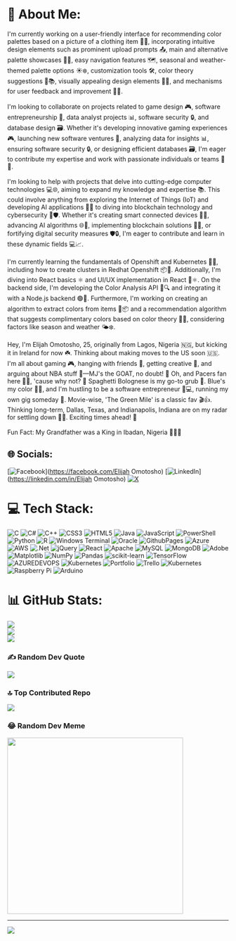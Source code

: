 # 💫 About Me:
I'm currently working on a user-friendly interface for recommending color palettes based on a picture of a clothing item 🎨👗, incorporating intuitive design elements such as prominent upload prompts 📤, main and alternative palette showcases 🌈💼, easy navigation features 🗺️, seasonal and weather-themed palette options ☀️❄️, customization tools 🛠️, color theory suggestions 🌈📚, visually appealing design elements 🎨✨, and mechanisms for user feedback and improvement 🔄💬.<br><br>I'm looking to collaborate on projects related to game design 🎮, software entrepreneurship 💼, data analyst projects 📊, software security 🔒, and database design 🗃️. Whether it's developing innovative gaming experiences 🎮, launching new software ventures 🚀, analyzing data for insights 📊, ensuring software security 🔒, or designing efficient databases 🗃️, I'm eager to contribute my expertise and work with passionate individuals or teams 💼🤝.<br><br>I'm looking to help with projects that delve into cutting-edge computer technologies 💻🌐, aiming to expand my knowledge and expertise 📚. This could involve anything from exploring the Internet of Things (IoT) and developing AI applications 🤖🌐 to diving into blockchain technology and cybersecurity 🔗🛡️. Whether it's creating smart connected devices 🤖🔗, advancing AI algorithms 🌐🧠, implementing blockchain solutions 🔗💡, or fortifying digital security measures 🛡️🔒, I'm eager to contribute and learn in these dynamic fields 💻📈.<br><br>I'm currently learning the fundamentals of Openshift and Kubernetes 🚀🐳, including how to create clusters in Redhat Openshift 📦🔴. Additionally, I'm diving into React basics ⚛️ and UI/UX implementation in React 🎨⚛️. On the backend side, I'm developing the Color Analysis API 🎨🔍 and integrating it with a Node.js backend 🟢📡. Furthermore, I'm working on creating an algorithm to extract colors from items 🌈📦 and a recommendation algorithm that suggests complimentary colors based on color theory 🎨🔄, considering factors like season and weather 🌤️❄️.<br><br>Hey, I'm Elijah Omotosho, 25, originally from Lagos, Nigeria 🇳🇬, but kicking it in Ireland for now ☘️. Thinking about making moves to the US soon 🇺🇸. I'm all about gaming 🎮, hanging with friends 🤝, getting creative 🎨, and arguing about NBA stuff 🏀—MJ's the GOAT, no doubt! 🐐 Oh, and Pacers fan here 🏀💙, 'cause why not? 🤷 Spaghetti Bolognese is my go-to grub 🍝. Blue's my color 🎨💙, and I'm hustling to be a software entrepreneur 💼💻, running my own gig someday 🚀. Movie-wise, 'The Green Mile' is a classic fav 🎬👍. Thinking long-term, Dallas, Texas, and Indianapolis, Indiana are on my radar for settling down 🌆🏡. Exciting times ahead! 🎉<br><br>Fun Fact: My Grandfather was a King in Ibadan, Nigeria 👑🇳🇬


## 🌐 Socials:
[![Facebook](https://img.shields.io/badge/Facebook-%231877F2.svg?logo=Facebook&logoColor=white)](https://facebook.com/Elijah Omotosho) [![LinkedIn](https://img.shields.io/badge/LinkedIn-%230077B5.svg?logo=linkedin&logoColor=white)](https://linkedin.com/in/Elijah Omotosho) [![X](https://img.shields.io/badge/X-black.svg?logo=X&logoColor=white)](https://x.com/@KingEo99) 

# 💻 Tech Stack:
![C](https://img.shields.io/badge/c-%2300599C.svg?style=for-the-badge&logo=c&logoColor=white) ![C#](https://img.shields.io/badge/c%23-%23239120.svg?style=for-the-badge&logo=csharp&logoColor=white) ![C++](https://img.shields.io/badge/c++-%2300599C.svg?style=for-the-badge&logo=c%2B%2B&logoColor=white) ![CSS3](https://img.shields.io/badge/css3-%231572B6.svg?style=for-the-badge&logo=css3&logoColor=white) ![HTML5](https://img.shields.io/badge/html5-%23E34F26.svg?style=for-the-badge&logo=html5&logoColor=white) ![Java](https://img.shields.io/badge/java-%23ED8B00.svg?style=for-the-badge&logo=openjdk&logoColor=white) ![JavaScript](https://img.shields.io/badge/javascript-%23323330.svg?style=for-the-badge&logo=javascript&logoColor=%23F7DF1E) ![PowerShell](https://img.shields.io/badge/PowerShell-%235391FE.svg?style=for-the-badge&logo=powershell&logoColor=white) ![Python](https://img.shields.io/badge/python-3670A0?style=for-the-badge&logo=python&logoColor=ffdd54) ![R](https://img.shields.io/badge/r-%23276DC3.svg?style=for-the-badge&logo=r&logoColor=white) ![Windows Terminal](https://img.shields.io/badge/Windows%20Terminal-%234D4D4D.svg?style=for-the-badge&logo=windows-terminal&logoColor=white) ![Oracle](https://img.shields.io/badge/Oracle-F80000?style=for-the-badge&logo=oracle&logoColor=white) ![GithubPages](https://img.shields.io/badge/github%20pages-121013?style=for-the-badge&logo=github&logoColor=white) ![Azure](https://img.shields.io/badge/azure-%230072C6.svg?style=for-the-badge&logo=microsoftazure&logoColor=white) ![AWS](https://img.shields.io/badge/AWS-%23FF9900.svg?style=for-the-badge&logo=amazon-aws&logoColor=white) ![.Net](https://img.shields.io/badge/.NET-5C2D91?style=for-the-badge&logo=.net&logoColor=white) ![jQuery](https://img.shields.io/badge/jquery-%230769AD.svg?style=for-the-badge&logo=jquery&logoColor=white) ![React](https://img.shields.io/badge/react-%2320232a.svg?style=for-the-badge&logo=react&logoColor=%2361DAFB) ![Apache](https://img.shields.io/badge/apache-%23D42029.svg?style=for-the-badge&logo=apache&logoColor=white) ![MySQL](https://img.shields.io/badge/mysql-%2300000f.svg?style=for-the-badge&logo=mysql&logoColor=white) ![MongoDB](https://img.shields.io/badge/MongoDB-%234ea94b.svg?style=for-the-badge&logo=mongodb&logoColor=white) ![Adobe](https://img.shields.io/badge/adobe-%23FF0000.svg?style=for-the-badge&logo=adobe&logoColor=white) ![Matplotlib](https://img.shields.io/badge/Matplotlib-%23ffffff.svg?style=for-the-badge&logo=Matplotlib&logoColor=black) ![NumPy](https://img.shields.io/badge/numpy-%23013243.svg?style=for-the-badge&logo=numpy&logoColor=white) ![Pandas](https://img.shields.io/badge/pandas-%23150458.svg?style=for-the-badge&logo=pandas&logoColor=white) ![scikit-learn](https://img.shields.io/badge/scikit--learn-%23F7931E.svg?style=for-the-badge&logo=scikit-learn&logoColor=white) ![TensorFlow](https://img.shields.io/badge/TensorFlow-%23FF6F00.svg?style=for-the-badge&logo=TensorFlow&logoColor=white) ![AZUREDEVOPS](https://img.shields.io/badge/azuredevops-0078D7.svg?style=for-the-badge&logo=azuredevops&logoColor=white&color=%230078D7) ![Kubernetes](https://img.shields.io/badge/kubernetes-%23326ce5.svg?style=for-the-badge&logo=kubernetes&logoColor=white) ![Portfolio](https://img.shields.io/badge/Portfolio-%23000000.svg?style=for-the-badge&logo=firefox&logoColor=#FF7139) ![Trello](https://img.shields.io/badge/Trello-%23026AA7.svg?style=for-the-badge&logo=Trello&logoColor=white) ![Kubernetes](https://img.shields.io/badge/kubernetes-%23326ce5.svg?style=for-the-badge&logo=kubernetes&logoColor=white) ![Raspberry Pi](https://img.shields.io/badge/-RaspberryPi-C51A4A?style=for-the-badge&logo=Raspberry-Pi) ![Arduino](https://img.shields.io/badge/-Arduino-00979D?style=for-the-badge&logo=Arduino&logoColor=white)
# 📊 GitHub Stats:
![](https://github-readme-stats.vercel.app/api?username=KingzShady&theme=dark&hide_border=false&include_all_commits=false&count_private=false)<br/>
![](https://github-readme-streak-stats.herokuapp.com/?user=KingzShady&theme=dark&hide_border=false)<br/>
![](https://github-readme-stats.vercel.app/api/top-langs/?username=KingzShady&theme=dark&hide_border=false&include_all_commits=false&count_private=false&layout=compact)

### ✍️ Random Dev Quote
![](https://quotes-github-readme.vercel.app/api?type=horizontal&theme=tokyonight)

### 🔝 Top Contributed Repo
![](https://github-contributor-stats.vercel.app/api?username=KingzShady&limit=5&theme=dark_dimmed&combine_all_yearly_contributions=true)

### 😂 Random Dev Meme
<img src='https://randommeme-five.vercel.app/' style="height: 400px;"/>

---
[![](https://visitcount.itsvg.in/api?id=KingzShady&icon=0&color=1)](https://visitcount.itsvg.in)

<!-- Proudly created with GPRM ( https://gprm.itsvg.in ) -->
